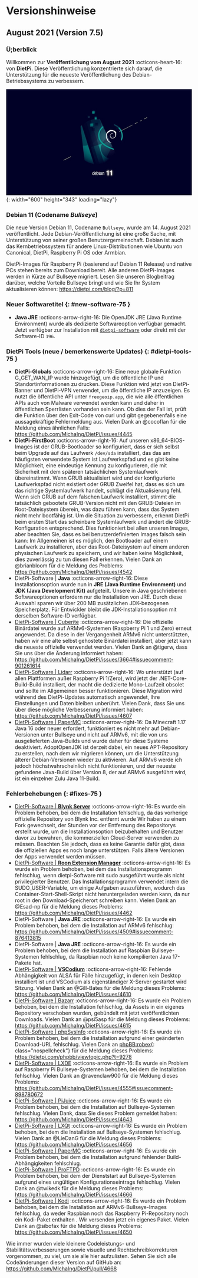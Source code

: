 # Versionshinweise

## August 2021 (Version 7.5)

### Ü;berblick

Willkommen zur **Ver&ouml;ffentlichung vom August 2021** :octicons-heart-16: von **DietPi**. Diese Ver&ouml;ffentlichung konzentrierte sich darauf, die Unterstützung für die neueste Ver&ouml;ffentlichung des Debian-Betriebssystems zu verbessern.

![Debian 11 Bullseye-Logo](../assets/images/dietpi-version-75-debian11.jpg){: width="600" height="343" loading="lazy"}

### Debian 11 (Codename _Bullseye_)

Die neue Version Debian 11, Codename `Bullseye`, wurde am 14. August 2021 ver&ouml;ffentlicht. Jede Debian-Ver&ouml;ffentlichung ist eine gro&szlig;e Sache, mit Unterstützung von seiner gro&szlig;en Benutzergemeinschaft. Debian ist auch das Kernbetriebssystem für andere Linux-Distributionen wie Ubuntu von Canonical, DietPi, Raspberry Pi OS oder Armbian.

DietPi-Images für Raspberry Pi (basierend auf Debian 11 Release) und native PCs stehen bereits zum Download bereit. Alle anderen DietPi-Images werden in Kürze auf Bullseye migriert. Lesen Sie unseren Blogbeitrag darüber, welche Vorteile Bullseye bringt und wie Sie Ihr System aktualisieren k&ouml;nnen: <https://dietpi.com/blog/?p=811>

### Neuer Softwaretitel {: #new-software-75 }

- **Java JRE** :octicons-arrow-right-16: Die OpenJDK JRE (Java Runtime Environment) wurde als dedizierte Softwareoption verfügbar gemacht. Jetzt verfügbar zur Installation mit [`dietpi-software`](../../dietpi_tools/#dietpi-software) oder direkt mit der Software-ID `196`.

### DietPi Tools (neue / bemerkenswerte Updates) {: #dietpi-tools-75 }

- **DietPi-Globals** :octicons-arrow-right-16: Eine neue globale Funktion G_GET_WAN_IP wurde hinzugefügt, um die &ouml;ffentliche IP und Standortinformationen zu drucken. Diese Funktion wird jetzt von DietPi-Banner und DietPi-VPN verwendet, um die &ouml;ffentliche IP anzuzeigen. Es nutzt die &ouml;ffentliche API unter `freegeoip.app`, die wie alle &ouml;ffentlichen APIs auch von Malware verwendet werden kann und daher in &ouml;ffentlichen Sperrlisten vorhanden sein kann. Ob dies der Fall ist, prüft die Funktion über den Exit-Code von curl und gibt gegebenenfalls eine aussagekräftige Fehlermeldung aus. Vielen Dank an @cocoflan für die Meldung eines ähnlichen Falls: <https://github.com/MichaIng/DietPi/issues/4445>
- **DietPi-FirstBoot** :octicons-arrow-right-16: Auf unseren x86_64-BIOS-Images ist der GRUB-Bootloader so konfiguriert, dass er sich selbst beim Upgrade auf das Laufwerk `/dev/sda` installiert, das das am häufigsten verwendete System ist Laufwerkspfad und es gibt keine M&ouml;glichkeit, eine eindeutige Kennung zu konfigurieren, die mit Sicherheit mit dem späteren tatsächlichen Systemlaufwerk übereinstimmt. Wenn GRUB aktualisiert wird und der konfigurierte Laufwerkspfad nicht existiert oder GRUB Zweifel hat, dass es sich um das richtige Systemlaufwerk handelt, schlägt die Aktualisierung fehl. Wenn sich GRUB auf dem falschen Laufwerk installiert, stimmt die tatsächlich gebootete GRUB-Version nicht mit den GRUB-Dateien im Root-Dateisystem überein, was dazu führen kann, dass das System nicht mehr bootfähig ist. Um die Situation zu verbessern, erkennt DietPi beim ersten Start das scheinbare Systemlaufwerk und ändert die GRUB-Konfiguration entsprechend. Dies funktioniert bei allen unseren Images, aber beachten Sie, dass es bei benutzerdefinierten Images falsch sein kann: Im Allgemeinen ist es m&ouml;glich, den Bootloader auf einem Laufwerk zu installieren, aber das Root-Dateisystem auf einem anderen physischen Laufwerk zu speichern, und wir haben keine M&ouml;glichkeit, dies zuverlässig zu tun diesen Fall erkennen. Vielen Dank an @brianbloom für die Meldung des Problems: <https://github.com/MichaIng/DietPi/issues/4542>
- DietPi-Software | **Java** :octicons-arrow-right-16: Diese Installationsoption wurde nun in **JRE (Java Runtime Environment)** und **JDK (Java Development Kit)** aufgeteilt. Unsere in Java geschriebenen Softwareoptionen erfordern nur die Installation von JRE. Durch diese Auswahl sparen wir über 200 MB zusätzlichen JDK-bezogenen Speicherplatz. Für Entwickler bleibt die JDK-Installationsoption mit derselben Software-ID verfügbar.
- [DietPi-Software | Cuberite](../../software/gaming/#cuberite) :octicons-arrow-right-16: Die offizielle Binärdatei wurde auf ARMv6-Systemen (Raspberry Pi 1 und Zero) erneut angewendet. Da diese in der Vergangenheit ARMv6 nicht unterstützten, haben wir eine alte selbst gehostete Binärdatei installiert, aber jetzt kann die neueste offizielle verwendet werden. Vielen Dank an @tigerw, dass Sie uns über die Änderung informiert haben: <https://github.com/MichaIng/DietPi/issues/3664#issuecomment-901261614>
- [DietPi-Software | Lidarr](../../software/bittorrent/#lidarr) :octicons-arrow-right-16: Wo unterstützt (auf allen Plattformen au&szlig;er Raspberry Pi 1/Zero), wird jetzt der .NET-Core-Build-Build installiert, der macht die dedizierte Mono-Laufzeit obsolet und sollte im Allgemeinen besser funktionieren. Diese Migration wird während des DietPi-Updates automatisch angewendet, Ihre Einstellungen und Daten bleiben unberührt. Vielen Dank, dass Sie uns über diese m&ouml;gliche Verbesserung informiert haben: <https://github.com/MichaIng/DietPi/issues/4607>
- [DietPi-Software | PaperMC](../../software/gaming/#papermc) :octicons-arrow-right-16: Da Minecraft 1.17 Java 16 oder neuer erfordert, funktioniert es nicht mehr auf Debian-Versionen unter Bullseye und nicht auf ARMv6, mit die von uns ausgelieferten Java-Builds und wurde daher für diese Systeme deaktiviert. AdoptOpenJDK ist derzeit dabei, ein neues APT-Repository zu erstellen, nach dem wir migrieren k&ouml;nnen, um die Unterstützung älterer Debian-Versionen wieder zu aktivieren. Auf ARMv6 werde ich jedoch h&ouml;chstwahrscheinlich nicht funktionieren, und der neueste gefundene Java-Build über Version 8, der auf ARMv6 ausgeführt wird, ist ein einzelner Zulu Java 11-Build.

### Fehlerbehebungen {: #fixes-75 }

- [DietPi-Software | **Blynk Server**](../../software/hardware_projects/#blynk-server) :octicons-arrow-right-16: Es wurde ein Problem behoben, bei dem die Installation fehlschlug, da das vorherige offizielle Repository von Blynk Inc. entfernt wurde Wir haben zu einem Fork gewechselt, der Stunden vor der Entfernung des Repositorys erstellt wurde, um die Installationsoption beizubehalten und Benutzer davor zu bewahren, die kommerziellen Cloud-Server verwenden zu müssen. Beachten Sie jedoch, dass es keine Garantie dafür gibt, dass die offiziellen Apps es noch lange unterstützen. Falls ältere Versionen der Apps verwendet werden müssen.
- [DietPi-Software | **Roon Extension Manager**](../../software/media/#roon-extension-manager) :octicons-arrow-right-16: Es wurde ein Problem behoben, bei dem das Installationsprogramm fehlschlug, wenn dietpi-Software mit sudo ausgeführt wurde als nicht privilegierter Benutzer. Das Installationsprogramm verwendet intern die SUDO_USER-Variable, um einige Aufgaben auszuführen, wodurch das Container-Start-Shell-Skript nicht heruntergeladen werden kann, da nur root in den Download-Speicherort schreiben kann. Vielen Dank an @Esad-np für die Meldung dieses Problems: <https://github.com/MichaIng/DietPi/issues/4462>
- DietPi-Software | **Java JRE** :octicons-arrow-right-16: Es wurde ein Problem behoben, bei dem die Installation auf ARMv6 fehlschlug: <https://github.com/MichaIng/DietPi/issues/4509#issuecomment-876413815>
- DietPi-Software | **Java JRE** :octicons-arrow-right-16: Es wurde ein Problem behoben, bei dem die Installation auf Raspbian Bullseye-Systemen fehlschlug, da Raspbian noch keine kompilierten Java 17-Pakete hat.
- [DietPi-Software | **VSCodium**](../../software/programming/#vscodium) :octicons-arrow-right-16: Fehlende Abhängigkeit von ALSA für Fälle hinzugefügt, in denen kein Desktop installiert ist und VSCodium als eigenständiger X-Server gestartet wird Sitzung. Vielen Dank an @Gill-Bates für die Meldung dieses Problems: <https://github.com/MichaIng/DietPi/issues/4610>
- [DietPi-Software | Bazarr](../../software/bittorrent/#bazarr) :octicons-arrow-right-16: Es wurde ein Problem behoben, bei dem die Installation fehlschlug, da Assets in ein eigenes Repository verschoben wurden, gebündelt mit jetzt ver&ouml;ffentlichten Downloads. Vielen Dank an @psi5asp für die Meldung dieses Problems: <https://github.com/MichaIng/DietPi/issues/4615>
- [DietPi-Software | phpSysInfo](../../software/system_stats/#phpsysinfo) :octicons-arrow-right-16: Es wurde ein Problem behoben, bei dem die Installation aufgrund einer geänderten Download-URL fehlschlug. Vielen Dank an [phpBB:robex](https://dietpi.com/phpbb/memberlist.php?username=robex){: class="nospellcheck"} für die Meldung dieses Problems: <https://dietpi.com/phpbb/viewtopic.php?t=9278>
- [DietPi-Software | LXDE](../../software/desktop/#lxde) :octicons-arrow-right-16: Es wurde ein Problem auf Raspberry Pi Bullseye-Systemen behoben, bei dem die Installation fehlschlug. Vielen Dank an @ravenclaw900 für die Meldung dieses Problems: <https://github.com/MichaIng/DietPi/issues/4555#issuecomment-898780672>
- [DietPi-Software | PiJuice](../../software/hardware_projects/#pijuice) :octicons-arrow-right-16: Es wurde ein Problem behoben, bei dem die Installation auf Bullseye-Systemen fehlschlug. Vielen Dank, dass Sie dieses Problem gemeldet haben: <https://github.com/MichaIng/DietPi/issues/4643>
- [DietPi-Software | LXQt](../../software/desktop/#lxqt) :octicons-arrow-right-16: Es wurde ein Problem behoben, bei dem die Installation auf Bullseye-Systemen fehlschlug. Vielen Dank an @LieDanG für die Meldung dieses Problems: <https://github.com/MichaIng/DietPi/issues/4656>
- [DietPi-Software | PaperMC](../../software/gaming/#papermc) :octicons-arrow-right-16: Es wurde ein Problem behoben, bei dem die Installation aufgrund fehlender Build-Abhängigkeiten fehlschlug.
- [DietPi-Software | ProFTPD](../../software/file_servers/#proftpd) :octicons-arrow-right-16: Es wurde ein Problem behoben, bei dem der Dienststart auf Bullseye-Systemen aufgrund eines ungültigen Konfigurationseintrags fehlschlug. Vielen Dank an @twikedk für die Meldung dieses Problems: <https://github.com/MichaIng/DietPi/issues/4666>
- [DietPi-Software | Kodi](../../software/media/#kodi) :octicons-arrow-right-16: Es wurde ein Problem behoben, bei dem die Installation auf ARMv6-Bullseye-Images fehlschlug, da weder Raspbian noch das Raspberry Pi-Repository noch ein Kodi-Paket enthalten . Wir versenden jetzt ein eigenes Paket. Vielen Dank an @sibofax für die Meldung dieses Problems: <https://github.com/MichaIng/DietPi/issues/4650>

Wie immer wurden viele kleinere Codeleistungs- und Stabilitätsverbesserungen sowie visuelle und Rechtschreibkorrekturen vorgenommen, zu viel, um sie alle hier aufzulisten. Sehen Sie sich alle Codeänderungen dieser Version auf GitHub an: <https://github.com/MichaIng/DietPi/pull/4668>

